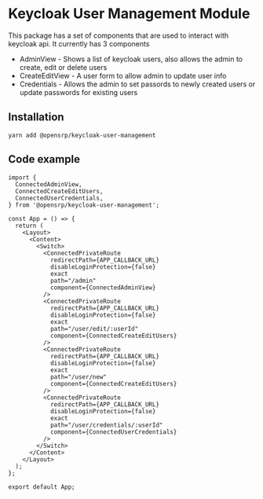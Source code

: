 # Keycloak User Management Module

This package has a set of components that are used to interact with keycloak api. It currently has 3 components

- AdminView - Shows a list of keycloak users, also allows the admin to create, edit or delete users
- CreateEditView - A user form to allow admin to update user info
- Credentials - Allows the admin to set passords to newly created users or update passwords for existing users

## Installation

```node
yarn add @opensrp/keycloak-user-management
```

## Code example

```JSX
import {
  ConnectedAdminView,
  ConnectedCreateEditUsers,
  ConnectedUserCredentials,
} from '@opensrp/keycloak-user-management';

const App = () => {
  return (
    <Layout>
      <Content>
        <Switch>
          <ConnectedPrivateRoute
            redirectPath={APP_CALLBACK_URL}
            disableLoginProtection={false}
            exact
            path="/admin"
            component={ConnectedAdminView}
          />
          <ConnectedPrivateRoute
            redirectPath={APP_CALLBACK_URL}
            disableLoginProtection={false}
            exact
            path="/user/edit/:userId"
            component={ConnectedCreateEditUsers}
          />
          <ConnectedPrivateRoute
            redirectPath={APP_CALLBACK_URL}
            disableLoginProtection={false}
            exact
            path="/user/new"
            component={ConnectedCreateEditUsers}
          />
          <ConnectedPrivateRoute
            redirectPath={APP_CALLBACK_URL}
            disableLoginProtection={false}
            exact
            path="/user/credentials/:userId"
            component={ConnectedUserCredentials}
          />
        </Switch>
      </Content>
    </Layout>
  );
};

export default App;
```
